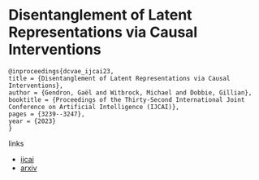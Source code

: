 # Disentanglement of Latent Representations via Causal Interventions

```
@inproceedings{dcvae_ijcai23,
title = {Disentanglement of Latent Representations via Causal Interventions},
author = {Gendron, Gaël and Witbrock, Michael and Dobbie, Gillian},
booktitle = {Proceedings of the Thirty-Second International Joint Conference on Artificial Intelligence (IJCAI)},
pages = {3239--3247},
year = {2023}
}
```

links
- [ijcai](https://www.ijcai.org/proceedings/2023/361)
- [arxiv](https://arxiv.org/abs/2302.00869)
